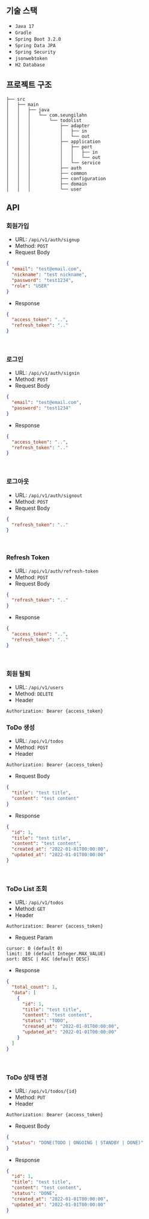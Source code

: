## 기술 스택
- `Java 17`
- `Gradle`
- `Spring Boot 3.2.0`
- `Spring Data JPA`
- `Spring Security`
- `jsonwebtoken`
- `H2 Database`

## 프로젝트 구조
```
├── src
│   ├── main
│   │   ├── java
│   │   │   └── com.seungilahn
│   │   │       └── todolist
│   │   │           ├── adapter
│   │   │           │   ├── in
│   │   │           │   └── out
│   │   │           ├── application
│   │   │           │   ├── port
│   │   │           │   │   ├── in
│   │   │           │   │   └── out
│   │   │           │   └── service
│   │   │           ├── auth
│   │   │           ├── common
│   │   │           ├── configuration
│   │   │           ├── domain
│   │   │           └── user
```

## API
### 회원가입
- URL: `/api/v1/auth/signup`
- Method: `POST`
- Request Body
```json
{
  "email": "test@email.com",
  "nickname": "test nickname",
  "password": "test1234",
  "role": "USER"
}
```
- Response
```json
{
  "access_token": "..",
  "refresh_token": ".."
}
```

<br>

### 로그인
- URL: `/api/v1/auth/signin`
- Method: `POST`
- Request Body
```json
{
  "email": "test@email.com",
  "password": "test1234"
}
```
- Response
```json
{
  "access_token": "..",
  "refresh_token": ".."
}
```

<br>

### 로그아웃
- URL: `/api/v1/auth/signout`
- Method: `POST`
- Request Body
```json
{
  "refresh_token": ".."
}
```

<br>

### Refresh Token
- URL: `/api/v1/auth/refresh-token`
- Method: `POST`
- Request Body
```json
{
  "refresh_token": ".."
}
```
- Response
```json
{
  "access_token": "..",
  "refresh_token": ".."
}
```

<br>

### 회원 탈퇴
- URL: `/api/v1/users`
- Method: `DELETE`
- Header
```
Authorization: Bearer {access_token}
```

### ToDo 생성
- URL: `/api/v1/todos`
- Method: `POST`
- Header
```
Authorization: Bearer {access_token}
```
- Request Body
```json
{
  "title": "test title",
  "content": "test content"
}
```
- Response
```json
{
  "id": 1,
  "title": "test title",
  "content": "test content",
  "created_at": "2022-01-01T00:00:00",
  "updated_at": "2022-01-01T00:00:00"
}
```

<br>

### ToDo List 조회
- URL: `/api/v1/todos`
- Method: `GET`
- Header
```
Authorization: Bearer {access_token}
```
- Request Param
```
cursor: 0 (default 0)
limit: 10 (default Integer.MAX_VALUE)
sort: DESC | ASC (default DESC)
```
- Response
```json
{
  "total_count": 1,
  "data": [
    {
      "id": 1,
      "title": "test title",
      "content": "test content",
      "status": "TODO",
      "created_at": "2022-01-01T00:00:00",
      "updated_at": "2022-01-01T00:00:00"
    }
  ]
}
```

<br>

### ToDo 상태 변경
- URL: `/api/v1/todos/{id}`
- Method: `PUT`
- Header
```
Authorization: Bearer {access_token}
```
- Request Body
```json
{
  "status": "DONE(TODO | ONGOING | STANDBY | DONE)"
}
```
- Response
```json
{
  "id": 1,
  "title": "test title",
  "content": "test content",
  "status": "DONE",
  "created_at": "2022-01-01T00:00:00",
  "updated_at": "2022-01-01T00:00:00"
}
```